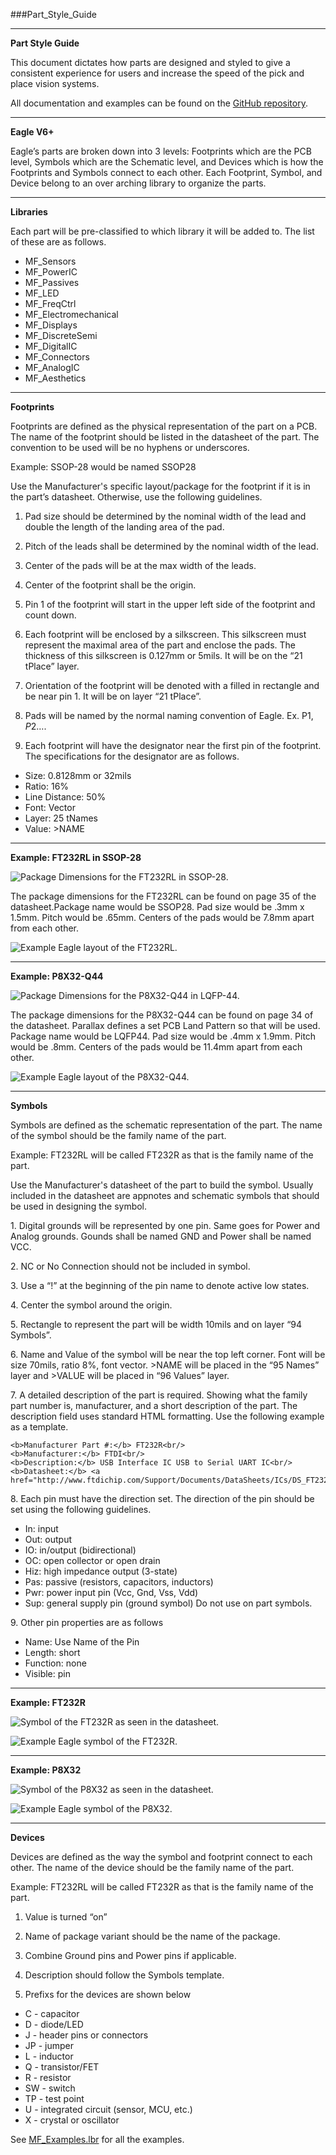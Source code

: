 ###Part_Style_Guide
***

**Part Style Guide**

This document dictates how parts are designed and styled to give a consistent experience for users and increase the speed of the pick and place vision systems.

All documentation and examples can be found on the [GitHub repository](https://github.com/MacroFab/Part_Style_Guide).
***
**Eagle V6+**

Eagle’s parts are broken down into 3 levels: Footprints which are the PCB level, Symbols which are the Schematic level, and Devices which is how the Footprints and Symbols connect to each other. Each Footprint, Symbol, and Device belong to an over arching library to organize the parts. 
***
**Libraries**

Each part will be pre-classified to which library it will be added to. The list of these are as follows.

- MF_Sensors
- MF_PowerIC
- MF_Passives
- MF_LED
- MF_FreqCtrl
- MF_Electromechanical
- MF_Displays
- MF_DiscreteSemi
- MF_DigitalIC
- MF_Connectors
- MF_AnalogIC
- MF_Aesthetics

***
**Footprints**

Footprints are defined as the physical representation of the part on a PCB. The name of the footprint should be listed in the datasheet of the part. The convention to be used will be no hyphens or underscores. 

Example: SSOP-28 would be named SSOP28

Use the Manufacturer's specific layout/package for the footprint if it is in the part’s datasheet. Otherwise, use the following guidelines. 

1. Pad size should be determined by the nominal width of the lead and double the length of the landing area of the pad.

2. Pitch of the leads shall be determined by the nominal width of the lead. 

3. Center of the pads will be at the max width of the leads.

4. Center of the footprint shall be the origin. 

5. Pin 1 of the footprint will start in the upper left side of the footprint and count down.

6. Each footprint will be enclosed by a silkscreen. This silkscreen must represent the maximal area of the part and enclose the pads. The thickness of this silkscreen is 0.127mm or 5mils. It will be on the “21 tPlace” layer. 

7. Orientation of the footprint will be denoted with a filled in rectangle and be near pin 1. It will be on layer “21 tPlace”.

8. Pads will be named by the normal naming convention of Eagle. Ex. P$1, P$2….

9. Each footprint will have the designator near the first pin of the footprint. The specifications for the designator are as follows.

  - Size: 0.8128mm or 32mils
  - Ratio: 16%
  - Line Distance: 50%
  - Font: Vector
  - Layer: 25 tNames
  - Value: >NAME

***
**Example: FT232RL in SSOP-28**
 
![Package Dimensions for the FT232RL in SSOP-28.](https://raw.githubusercontent.com/MacroFab/Part_Style_Guide/master/FT232RL_Footprint.png)

The package dimensions for the FT232RL can be found on page 35 of the datasheet.Package name would be SSOP28. Pad size would be .3mm x 1.5mm. Pitch would be .65mm. Centers of the pads would be 7.8mm apart from each other.

![Example Eagle layout of the FT232RL.](https://raw.githubusercontent.com/MacroFab/Part_Style_Guide/master/FT232RL_Footprint_Eagle.png)

***
**Example: P8X32-Q44**

![Package Dimensions for the P8X32-Q44 in LQFP-44.](https://raw.githubusercontent.com/MacroFab/Part_Style_Guide/master/P8X32A_Footprint.png)

The package dimensions for the P8X32-Q44 can be found on page 34 of the datasheet. Parallax defines a set PCB Land Pattern so that will be used. Package name would be LQFP44. Pad size would be .4mm x 1.9mm. Pitch would be .8mm. Centers of the pads would be 11.4mm apart from each other.

![Example Eagle layout of the P8X32-Q44.](https://raw.githubusercontent.com/MacroFab/Part_Style_Guide/master/P8X32A_Footprint_Eagle.png)

***
**Symbols**

Symbols are defined as the schematic representation of the part. The name of the symbol should be the family name of the part. 

Example: FT232RL will be called FT232R as that is the family name of the part.

Use the Manufacturer's datasheet of the part to build the symbol. Usually included in the datasheet are appnotes and schematic symbols that should be used in designing the symbol. 

 1\. Digital grounds will be represented by one pin. Same goes for Power and Analog grounds. Gounds shall be named GND and Power shall be named VCC.

 2\. NC or No Connection should not be included in symbol.

 3\. Use a “!” at the beginning of the pin name to denote active low states. 
 
 4\. Center the symbol around the origin. 

 5\. Rectangle to represent the part will be width 10mils and on layer “94 Symbols”.

 6\. Name and Value of the symbol will be near the top left corner. Font will be size 70mils, ratio 8%, font vector. >NAME will be placed in the “95 Names” layer and >VALUE will be placed in “96 Values” layer.

 7\. A detailed description of the part is required. Showing what the family part number is, manufacturer, and a short description of the part. The description field uses standard HTML formatting. Use the following example as a template. 

```
<b>Manufacturer Part #:</b> FT232R<br/>
<b>Manufacturer:</b> FTDI<br/>
<b>Description:</b> USB Interface IC USB to Serial UART IC<br/>
<b>Datasheet:</b> <a href="http://www.ftdichip.com/Support/Documents/DataSheets/ICs/DS_FT232R.pdf">Link</a>
```

 8\. Each pin must have the direction set. The direction of the pin should be set using the following guidelines. 
 
 - In: input
 - Out: output
 - IO: in/output (bidirectional)
 - OC: open collector or open drain
 - Hiz: high impedance output (3-state)
 - Pas: passive (resistors, capacitors, inductors)
 - Pwr: power input pin (Vcc, Gnd, Vss, Vdd)
 - Sup: general supply pin (ground symbol) Do not use on part symbols. 

9\. Other pin properties are as follows

 - Name: Use Name of the Pin
 - Length: short
 - Function: none
 - Visible: pin

***
**Example: FT232R**

![Symbol of the FT232R as seen in the datasheet.](https://raw.githubusercontent.com/MacroFab/Part_Style_Guide/master/FT232RL_Symbol.png)

![Example Eagle symbol of the FT232R.](https://raw.githubusercontent.com/MacroFab/Part_Style_Guide/master/FT232RL_Symbol_Eagle.png)

***
**Example: P8X32**

![Symbol of the P8X32 as seen in the datasheet.](https://raw.githubusercontent.com/MacroFab/Part_Style_Guide/master/P8X32A_Symbol.png)

![Example Eagle symbol of the P8X32.](https://raw.githubusercontent.com/MacroFab/Part_Style_Guide/master/P8X32A_Symbol_Eagle.png)

***
**Devices**

Devices are defined as the way the symbol and footprint connect to each other. The name of the device should be the family name of the part. 

Example: FT232RL will be called FT232R as that is the family name of the part.

1. Value is turned “on”

2. Name of package variant should be the name of the package. 

3. Combine Ground pins and Power pins if applicable. 

4. Description should follow the Symbols template. 

5. Prefixs for the devices are shown below

 - C    - capacitor
 - D    - diode/LED
 - J    - header pins or connectors
 - JP   - jumper
 - L    - inductor
 - Q    - transistor/FET
 - R    - resistor
 - SW   - switch
 - TP   - test point
 - U    - integrated circuit (sensor, MCU, etc.)
 - X    - crystal or oscillator

See [MF_Examples.lbr](https://github.com/MacroFab/Part_Style_Guide/blob/master/MF_Examples.lbr) for all the examples. 
